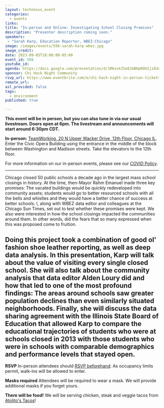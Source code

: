 ```yaml
---
layout: technexus_event
categories:
  - events
links: 
title: "In-person and Online: Investigating School Closing Promises"
description: "Presenter description coming soon."
speakers:
 - "Sarah Karp, Education Reporter, WBEZ-Chicago" 
image: /images/events/556-sarah-karp-wbez.jpg
image_credit: 
date: 2023-09-05T18:00:00-05:00
event_id: 556
youtube_id: 
agenda: https://docs.google.com/presentation/d/1RKxvkI5eE2mBHpROUIjs83Aeh9-DnUATEUSDPDuCADc/edit#slide=id.g121c7120608_0_0
sponsor: Chi Hack Night Community
rsvp_url: https://www.eventbrite.com/e/chi-hack-night-in-person-tickets-655380890887
remote_url: 
asl_provided: false
tags:
  - environment
published: true

---
```


**This event will be in person, but you can also tune in via our usual livestream. Doors open at 6pm. The livestream and announcements will start around 6:30pm CDT.**

**In-person:** <a href='https://www.google.com/maps/place/TechNexus+Venture+Collaborative/@41.8835673,-87.6394085,17z/data=!3m1!4b1!4m5!3m4!1s0x880e2d5be57f04c5:0xa87e47e177660090!8m2!3d41.8835673!4d-87.6372198'>TeamWorking, 20 N Upper Wacker Drive, 12th Floor, Chicago IL</a>. Enter the Civic Opera Building using the entrance in the middle of the block between Washington and Madison streets. Take the elevators to the 12th floor.

For more information on our in-person events, please see our [COVID Policy](/blog/2022/09/09/our-covid-19-policy.html). 

---
Chicago closed 50 public schools a decade ago in the largest mass school closings in history. At the time, then-Mayor Rahm Emanuel made three key promises: The vacated buildings would be quickly redeveloped into community assets; students would go to better resourced schools with all the bells and whistles and they would have a better chance of success at better schools. I, along with WBEZ data editor and colleagues at the Chicago Sun Times, set out to test whether these promises were kept. We also were interested in how the school closings impacted the communities around them. In other words, did the fears that so many expressed when this was proposed come to fruition.

Doing this project took a combination of good ol' fashion shoe leather reporting, as well as deep data analysis. In this presentation, Karp will talk about the value of visiting every single closed school. She will also talk about the community analysis that data editor Alden Loury did and how that led to one of the most profound findings: The areas around schools saw greater population declines than even similarly situated neighborhoods. Finally, she will discuss the data sharing agreement with the Illinois State Board of Education that allowed Karp to compare the educational trajectories of students who were at schools closed in 2013 with those students who were in schools with comparable demographics and performance levels that stayed open.
---

**RSVP** In-person attendees should [RSVP beforehand]({{page.rsvp_url}}). As occupancy limits permit, walk-ins will be allowed to enter.

**Masks required** Attendees will be required to wear a mask. We will provide additional masks if you forget yours.

**There will be food!** We will be serving chicken, steak and veggie tacos from [Atolito's Tacos](https://atolito.com/restaurant/625/Atolito)!
